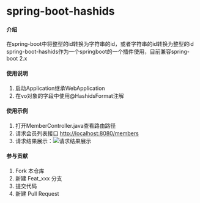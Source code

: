 # spring-boot-hashids

#### 介绍

在spring-boot中将整型的id转换为字符串的id，或者字符串的id转换为整型的id
spring-boot-hashids作为一个springboot的一个插件使用，目前兼容spring-boot 2.x

#### 使用说明

1. 启动Application继承WebApplication
2. 在vo对象的字段中使用@HashidsFormat注解

#### 使用示例

1. 打开MemberController.java查看路由路径
2. 请求会员列表接口 [http://localhost:8080/members](http://localhost:8080/members)
3. 请求结果展示：![请求结果展示](https://github.com/284885166/spring-boot-hashids/master/screenshot/res.png)

#### 参与贡献

1. Fork 本仓库
2. 新建 Feat_xxx 分支
3. 提交代码
4. 新建 Pull Request
